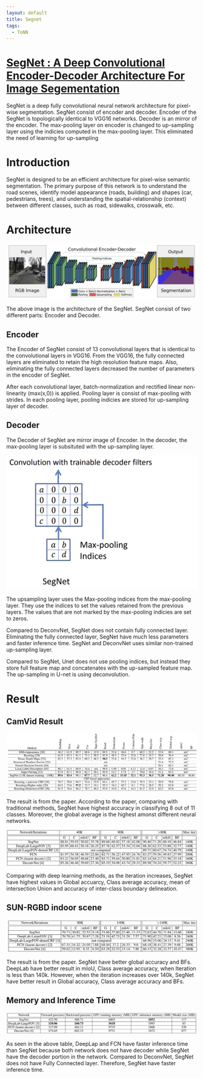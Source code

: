 ```yaml
---
layout: default
title: Segnet
tags:
  - ToNN
---
```

# [SegNet : A Deep Convolutional Encoder-Decoder Architecture For Image Segementation](https://arxiv.org/pdf/1511.00561.pdf)

SegNet is a deep fully convolutional neural network architecture for pixel-wise segmentation. SegNet consist of encoder and decoder. Encoder of the SegNet is topologically identical to VGG16 networks. Decoder is an mirror of the encoder. The max-pooling layer on encoder is changed to up-sampling layer using the indicies computed in the max-pooling layer. This eliminated the need of learning for up-sampling

# Introduction

SegNet is designed to be an efficient architecture for pixel-wise semantic segmentation. The primary purpose of this network is to understand the road scenes, identify model appearance (roads, building) and shapes (car, pedestrians, trees), and understanding the spatial-relationship (context) between different classes, such as road, sidewalks, crosswalk, etc.

# Architecture

![SegNet Architecture](/assets/images/ToNN/SegNet/SegNet_architecture.PNG)

The above image is the architecture of the SegNet. SegNet consist of two different parts: Encoder and Decoder.

## Encoder

The Encoder of SegNet consist of 13 convolutional layers that is identical to the convolutional layers in VGG16. From the VGG16, the fully connected layers are eliminated to retain the high resolution feature maps. Also, eliminating the fully connected layers decreased the number of parameters in the encoder of SegNet.

After each convolutional layer, batch-normalization and rectified linear non-linearity (max(x,0)) is applied. Pooling layer is consist of max-pooling with strides. In each pooling layer, pooling indicies are stored for up-sampling layer of decoder.

## Decoder

The Decoder of SegNet are mirror image of Encoder. In the decoder, the max-pooling layer is subsituted with the up-sampling layer.

![SegNet upsampling](/assets/images/ToNN/SegNet/SegNet_upsampling.PNG)

The upsampling layer uses the Max-pooling indices from the max-pooling layer. They use the indices to set the values retained from the previous layers. The values that are not marked by the max-pooling indicies are set to zeros.

Compared to DeconvNet, SegNet does not contain fully connected layer. Eliminating the fully connected layer, SegNet have much less parameters and faster inference time. SegNet and DeconvNet uses similar non-trained up-sampling layer.

Compared to SegNet, Unet does not use pooling indices, but instead they store full feature map and concatenates with the up-sampled feature map. The up-sampling in U-net is using deconvolution.

# Result

## CamVid Result

![CamVid result](/assets/images/ToNN/SegNet/SegNet_CamVid_result.PNG)

The result is from the paper. According to the paper, comparing with traditional methods, SegNet have highest accuracy in classifying 8 out of 11 classes. Moreover, the global average is the highest amonst different neural networks. 

![CamVid result Deep learning](/assets/images/ToNN/SegNet/SegNet_CamVid_result_deep_learning.PNG)

Comparing with deep learning methods, as the iteration increases, SegNet have highest values in Global accuarcy, Class average accuracy, mean of intersection Union and accuracy of inter-class boundary delineation.

## SUN-RGBD indoor scene

![SUN-RGBD indoor scene result](/assets/images/ToNN/SegNet/SegNet_SUN_RGBD.PNG)

The result is from the paper. SegNet have better global accuracy and BFs. DeepLab have better result in mIoU, Class average accuracy, when Iteration is less than 140k. However, when the iteration increases over 140k, SegNet have better result in Global accuracy, Class average accuracy and BFs.

## Memory and Inference Time

![Memory and Inference Time of SegNet](/assets/images/ToNN/SegNet/SegNet_Memory.PNG)

As seen in the above table, DeepLap and FCN have faster inference time than SegNet because both network does not have decoder while SegNet have the decoder portion in the network. Compared to DeconvNet, SegNet does not have Fully Connected layer. Therefore, SegNet have faster inference time.

